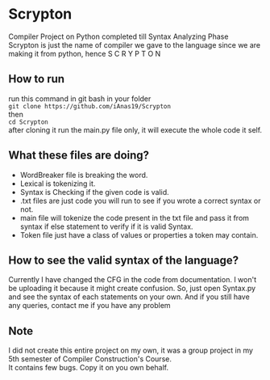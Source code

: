 # Scrypton

Compiler Project on Python completed till Syntax Analyzing Phase <br> Scrypton is just the name of compiler we gave to the language since we are making it from python, hence S C R Y P T O N

## How to run

run this command in git bash in your folder<br>
`git clone https://github.com/iAnas19/Scrypton` <br>
then<br> `cd Scrypton` <br>
after cloning it run the main.py file only, it will execute the whole code it self.<br>

## What these files are doing?

- WordBreaker file is breaking the word.<br>
- Lexical is tokenizing it.<br>
- Syntax is Checking if the given code is valid.<br>
- .txt files are just code you will run to see if you wrote a correct syntax or not.<br>
- main file will tokenize the code present in the txt file and pass it from syntax if else statement to verify if it is valid Syntax.<br>
- Token file just have a class of values or properties a token may contain.

## How to see the valid syntax of the language?

Currently I have changed the CFG in the code from documentation. I won't be uploading it because it might create confusion. So, just open Syntax.py and see the syntax of each statements on your own. And if you still have any queries, contact me if you have any problem

## Note

I did not create this entire project on my own, it was a group project in my 5th semester of Compiler Construction's Course. <br>
It contains few bugs. Copy it on you own behalf.
